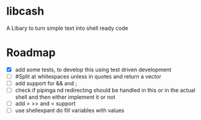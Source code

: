 # libcash
A Libary to turn simple text into shell ready  code

# Roadmap
- [x] add some tests, to develop this using test driven development
- [ ] #Split at whitespaces unless in quotes and return a vector
- [ ] add support for && and ;
- [ ] check if pipinga nd redirecting should be handled in this or in the actual shell and then either implement it or not
- [ ] add > >> and < support
- [ ] use shellexpant do fill variables with values
